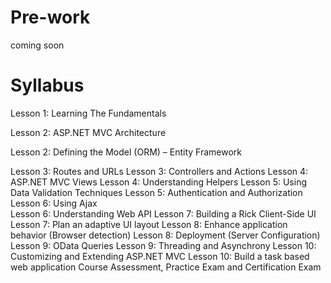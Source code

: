 # Pre-work

coming soon

# Syllabus

Lesson 1: Learning The Fundamentals

Lesson 2: ASP.NET MVC Architecture

Lesson 2: Defining the Model (ORM) – Entity Framework

Lesson 3: Routes and URLs
Lesson 3: Controllers and Actions
Lesson 4: ASP.NET MVC Views
Lesson 4: Understanding Helpers
Lesson 5: Using Data Validation Techniques
Lesson 5: Authentication and Authorization
Lesson 6: Using Ajax  
Lesson 6: Understanding Web API
Lesson 7: Building a Rick Client-Side UI
Lesson 7: Plan an adaptive UI layout
Lesson 8: Enhance application behavior (Browser detection)
Lesson 8: Deployment (Server Configuration)
Lesson 9: OData Queries
Lesson 9: Threading and Asynchrony
Lesson 10: Customizing and Extending ASP.NET MVC
Lesson 10: Build a task based web application
Course Assessment, Practice Exam and Certification Exam

